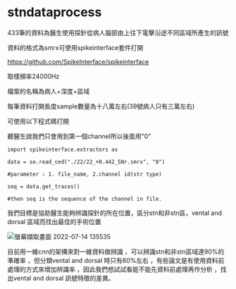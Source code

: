 # stndataprocess
433筆的資料為醫生使用探針從病人腦部由上往下電擊沿途不同區域所產生的訊號

資料的格式為smrx可使用spikeinterface套件打開

https://github.com/SpikeInterface/spikeinterface

取樣頻率24000Hz

檔案的名稱為病人+深度+區域

每筆資料打開長度sample數量為十八萬左右(39號病人只有三萬左右)

可使用以下程式碼打開

聽醫生說我們只會用到第一個channel所以後面用"0"

    import spikeinterface.extractors as 

    data = se.read_ced("./22/22_+0.442_SNr.smrx", "0")

    #parameter : 1. file_name, 2.channel id(str type)

    seq = data.get_traces()

    #then seq is the sequence of the channel in file.	


我們目標是協助醫生能夠辨識探針的所在位置，區分stn和非stn區，vental and dorsal 區域而找出最佳的手術位置

![螢幕擷取畫面 2022-07-14 135535](https://user-images.githubusercontent.com/77059184/181018370-fd5ed69b-e49b-4556-a7ef-c8fb6e56f8ad.png)

目前用一維cnn的架構來對一維資料做辨識
，可以辨識stn和非stn區域達90%的準確率
，但分類vental and dorsal 時只有60%左右
，有些論文是有使用資料前處理的方式來增加辨識率
，因此我們想試試看能不能先資料前處理再作分析
，找出vental and dorsal 訊號特徵的差異。



